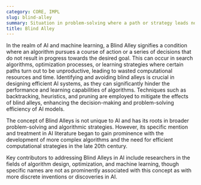 ```yaml
---
category: CORE, IMPL
slug: blind-alley
summary: Situation in problem-solving where a path or strategy leads nowhere, offering no further possibilities for progress or solution.
title: Blind Alley
---
```


In the realm of AI and machine learning, a Blind Alley signifies a condition where an algorithm pursues a course of action or a series of decisions that do not result in progress towards the desired goal. This can occur in search algorithms, optimization processes, or learning strategies where certain paths turn out to be unproductive, leading to wasted computational resources and time. Identifying and avoiding blind alleys is crucial in designing efficient AI systems, as they can significantly hinder the performance and learning capabilities of algorithms. Techniques such as backtracking, heuristics, and pruning are employed to mitigate the effects of blind alleys, enhancing the decision-making and problem-solving efficiency of AI models.

The concept of Blind Alleys is not unique to AI and has its roots in broader problem-solving and algorithmic strategies. However, its specific mention and treatment in AI literature began to gain prominence with the development of more complex algorithms and the need for efficient computational strategies in the late 20th century.

Key contributors to addressing Blind Alleys in AI include researchers in the fields of algorithm design, optimization, and machine learning, though specific names are not as prominently associated with this concept as with more discrete inventions or discoveries in AI.